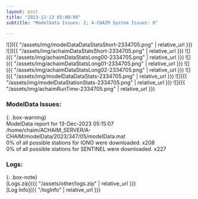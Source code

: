 ```yaml
---
layout: post
title: "2023-12-13 05:00:00"
subtitle: "ModelData Issues: 2; A-CHAIM System Issues: 0"

---
```


![]({{ "/assets/img/modelDataDataStatsShort-2334705.png" | relative_url }})
![]({{ "/assets/img/achaimDataStatsShort-2334705.png" | relative_url }})
![]({{ "/assets/img/achaimDataStatsLong00-2334705.png" | relative_url }})
![]({{ "/assets/img/achaimDataStatsLong01-2334705.png" | relative_url }})
![]({{ "/assets/img/achaimDataStatsLong02-2334705.png" | relative_url }})
![]({{ "/assets/img/modelDataDataStats-2334705.png" | relative_url }})
![]({{ "/assets/img/modelDataStationStats-2334705.png" | relative_url }})
![]({{ "/assets/img/achaimRunTime-2334705.png" | relative_url }})


### ModelData Issues:  
  
{: .box-warning}  
 ModelData report for 13-Dec-2023 05:15:07   
 /home/chaim/ACHAIM_SERVER/A-CHAIM/modelData/2023/347/05/modelData.mat   
 0% of all possible stations for IONO were downloaded. x208   
 0% of all possible stations for SENTINEL were downloaded. x227   
  


### Logs:  
  
{: .box-note}  
[Logs.zip]({{ "/assets/other/logs.zip" | relative_url }})  
[Log Info]({{ "/logInfo" | relative_url }})  
